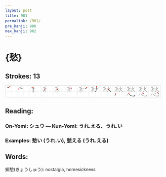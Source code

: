```yaml
---
layout: post
title: 901
permalink: /901/
pre_kanji: 900
nex_kanji: 902
---
```


# {愁}

## Strokes: 13

<div class="stroke"><img src="../images/E68481.png" /></div>

## Reading:

### On-Yomi: シュウ &mdash; Kun-Yomi: うれ.える、うれ.い

### Examples: 愁い (うれ.い), 愁える (うれ.える)

## Words:

郷愁(きょうしゅう): nostalgia, homesickness

